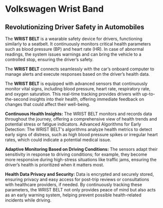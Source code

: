 # **Volkswagen Wrist Band**

## **Revolutionizing Driver Safety in Automobiles**

The **WRIST BELT** is a wearable safety device for drivers, functioning similarly to a seatbelt. It continuously monitors critical health parameters such as blood pressure (BP) and heart rate (HR). In case of abnormal readings, the system issues warnings and can bring the vehicle to a controlled stop, ensuring the driver’s safety.

The **WRIST BELT** connects seamlessly with the car’s onboard computer to manage alerts and execute responses based on the driver’s health data.

The **WRIST BELT** is equipped with advanced sensors that continuously monitor vital signs, including blood pressure, heart rate, respiratory rate, and oxygen saturation. This real-time tracking provides drivers with up-to-the-second insights into their health, offering immediate feedback on changes that could affect their well-being.
  
  **Continuous Health Insights:** The WRIST BELT monitors and records data throughout the journey, offering a comprehensive view of health trends and potential stress or fatigue indicators.
Advanced Algorithms for Early Detection: The WRIST BELT's algorithms analyze health metrics to detect early signs of distress, such as high blood pressure spikes or irregular heart rates, which could indicate a potential medical issue.

  **Adaptive Monitoring Based on Driving Conditions:** The sensors adapt their sensitivity in response to driving conditions; for example, they become more responsive during high-stress situations like traffic jams, ensuring the driver’s health is prioritized when it matters most.

  **Health Data Privacy and Security:** Data is encrypted and securely stored, ensuring privacy and easy access for post-trip reviews or consultations with healthcare providers, if needed.
By continuously tracking these parameters, the WRIST BELT not only provides peace of mind but also acts as an early warning system, helping prevent possible health-related incidents while driving.
